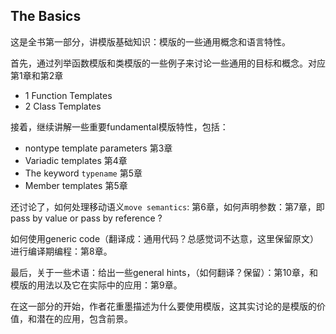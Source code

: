 ## The Basics

这是全书第一部分，讲模版基础知识：模版的一些通用概念和语言特性。

首先，通过列举函数模版和类模版的一些例子来讨论一些通用的目标和概念。对应第1章和第2章

- 1 Function  Templates
- 2 Class Templates

接着，继续讲解一些重要fundamental模版特性，包括：

- nontype template parameters 第3章
- Variadic templates 第4章
- The keyword `typename` 第5章
- Member templates 第5章

还讨论了，如何处理移动语义`move semantics`: 第6章，如何声明参数：第7章，即pass by value or pass by reference ?

如何使用generic code（翻译成：通用代码？总感觉词不达意，这里保留原文）进行编译期编程：第8章。

最后，关于一些术语：给出一些general hints，（如何翻译？保留）：第10章，和模版的用法以及它在实际中的应用：第9章。



在这一部分的开始，作者花重墨描述为什么要使用模版，这其实讨论的是模版的价值，和潜在的应用，包含前景。